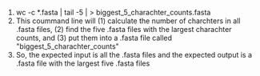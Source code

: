 1. wc -c *.fasta | tail -5 | > biggest_5_charachter_counts.fasta
2. This coummand line will (1) calculate the number of charchters in all .fasta files, (2) find the five .fasta files with the largest charachter counts, and (3) put them into a .fasta file called "biggest_5_charachter_counts"
3. So, the expected input is all the .fasta files and the expected output is a .fasta file with the largest five .fasta files
